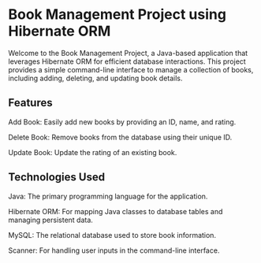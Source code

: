 # Book Management Project using Hibernate ORM
Welcome to the Book Management Project, a Java-based application that leverages Hibernate ORM for efficient database interactions. This project provides a simple command-line interface to manage a collection of books, including adding, deleting, and updating book details.
## Features
 Add Book: Easily add new books by providing an ID, name, and rating.
 
 Delete Book: Remove books from the database using their unique ID.
 
 Update Book: Update the rating of an existing book.
 
## Technologies Used
 Java: The primary programming language for the application.
 
 Hibernate ORM: For mapping Java classes to database tables and managing persistent data.
 
 MySQL: The relational database used to store book information.
 
 Scanner: For handling user inputs in the command-line interface.
